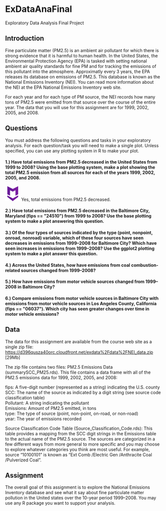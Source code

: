 # ExDataAnaFinal
Exploratory Data Analysis Final Project

## Introduction
Fine particulate matter (PM2.5) is an ambient air pollutant for which there is strong evidence that it is harmful to human health. In the United States, the Environmental Protection Agency (EPA) is tasked with setting national ambient air quality standards for fine PM and for tracking the emissions of this pollutant into the atmosphere. Approximatly every 3 years, the EPA releases its database on emissions of PM2.5. This database is known as the National Emissions Inventory (NEI). You can read more information about the NEI at the EPA National Emissions Inventory web site.

For each year and for each type of PM source, the NEI records how many tons of PM2.5 were emitted from that source over the course of the entire year. The data that you will use for this assignment are for 1999, 2002, 2005, and 2008.

## Questions
You must address the following questions and tasks in your exploratory analysis. For each question/task you will need to make a single plot. Unless specified, you can use any plotting system in R to make your plot.

#### 1.) Have total emissions from PM2.5 decreased in the United States from 1999 to 2008? Using the base plotting system, make a plot showing the total PM2.5 emission from all sources for each of the years 1999, 2002, 2005, and 2008.
   ![plot1.png](https://github.com/adam-p/markdown-here/raw/master/src/common/images/icon48.png)  Yes, total emissions from PM2.5 decreased.

#### 2.) Have total emissions from PM2.5 decreased in the Baltimore City, Maryland (fips == "24510") from 1999 to 2008? Use the base plotting system to make a plot answering this question.

#### 3.) Of the four types of sources indicated by the type (point, nonpoint, onroad, nonroad) variable, which of these four sources have seen decreases in emissions from 1999–2008 for Baltimore City? Which have seen increases in emissions from 1999–2008? Use the ggplot2 plotting system to make a plot answer this question.

#### 4.) Across the United States, how have emissions from coal combustion-related sources changed from 1999–2008?

#### 5.) How have emissions from motor vehicle sources changed from 1999–2008 in Baltimore City?

#### 6.) Compare emissions from motor vehicle sources in Baltimore City with emissions from motor vehicle sources in Los Angeles County, California (fips == "06037"). Which city has seen greater changes over time in motor vehicle emissions?

## Data
The data for this assignment are available from the course web site as a single zip file: https://d396qusza40orc.cloudfront.net/exdata%2Fdata%2FNEI_data.zip [29Mb]

The zip file contains two files: PM2.5 Emissions Data (summarySCC_PM25.rds). This file contains a data frame with all of the PM2.5 emissions data for 1999, 2002, 2005, and 2008:
 
   fips: A five-digit number (represented as a string) indicating the U.S. county  
   SCC: The name of the source as indicated by a digit string (see source code classification table)  
   Pollutant: A string indicating the pollutant  
   Emissions: Amount of PM2.5 emitted, in tons  
   type: The type of source (point, non-point, on-road, or non-road)  
   year: The year of emissions recorded  


Source Classification Code Table (Source_Classification_Code.rds): This table provides a mapping from the SCC digit strings in the Emissions table to the actual name of the PM2.5 source. The sources are categorized in a few different ways from more general to more specific and you may choose to explore whatever categories you think are most useful. For example, source “10100101” is known as “Ext Comb /Electric Gen /Anthracite Coal /Pulverized Coal”.

## Assignment
The overall goal of this assignment is to explore the National Emissions Inventory database and see what it say about fine particulate matter pollution in the United states over the 10-year period 1999–2008. You may use any R package you want to support your analysis.

